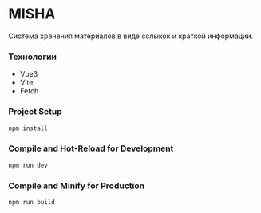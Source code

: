 # MISHA

Система хранения материалов в виде сслыкок и краткой информации.

### Технологии

* Vue3
* Vite
* Fetch

### Project Setup

```sh
npm install
```

### Compile and Hot-Reload for Development

```sh
npm run dev
```

### Compile and Minify for Production

```sh
npm run build

```
